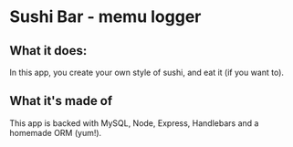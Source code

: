 # Sushi Bar - memu logger

## What it does:
In this app, you create your own style of sushi, and eat it (if you want to).

## What it's made of
This app is backed with MySQL, Node, Express, Handlebars and a homemade ORM (yum!).
